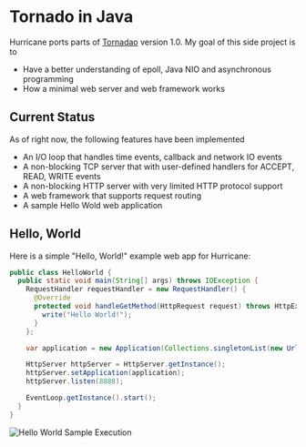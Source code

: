 # Tornado in Java

Hurricane ports parts of [Tornadao](https://github.com/tornadoweb/tornado/tree/stable) version 1.0. My goal of this side project is to

- Have a better understanding of epoll, Java NIO and asynchronous programming
- How a minimal web server and web framework works

## Current Status

As of right now, the following features have been implemented

- An I/O loop that handles time events, callback and network IO events
- A non-blocking TCP server that with user-defined handlers for ACCEPT, READ, WRITE events
- A non-blocking HTTP server with very limited HTTP protocol support
- A web framework that supports request routing
- A sample Hello Wold web application

## Hello, World

Here is a simple "Hello, World!" example web app for Hurricane:

```java
public class HelloWorld {
  public static void main(String[] args) throws IOException {
    RequestHandler requestHandler = new RequestHandler() {
      @Override
      protected void handleGetMethod(HttpRequest request) throws HttpException {
        write("Hello World!");
      }
    };

    var application = new Application(Collections.singletonList(new UrlSpec(".*", requestHandler)));

    HttpServer httpServer = HttpServer.getInstance();
    httpServer.setApplication(application);
    httpServer.listen(8888);

    EventLoop.getInstance().start();
  }
}
```

![Hello World Sample Execution](src/main/resources/Hello-World-Sample-Execution.gif)

